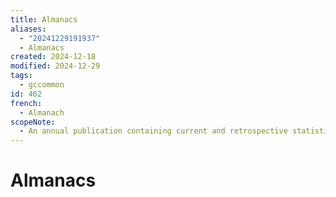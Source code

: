 ```yaml
---
title: Almanacs
aliases:
  - "20241229191937"
  - Almanacs
created: 2024-12-18
modified: 2024-12-29
tags:
  - gccommon
id: 462
french:
  - Almanach
scopeNote:
  - An annual publication containing current and retrospective statistics and facts.
---
```

# Almanacs
